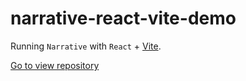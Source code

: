 # narrative-react-vite-demo

Running `Narrative` with `React` + [Vite](https://github.com/vitejs/vite).

[Go to view repository](https://github.com/joe-sky/narrative-react-vite-demo)
